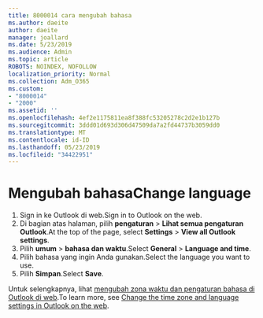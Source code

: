 ```yaml
---
title: 8000014 cara mengubah bahasa
ms.author: daeite
author: daeite
manager: joallard
ms.date: 5/23/2019
ms.audience: Admin
ms.topic: article
ROBOTS: NOINDEX, NOFOLLOW
localization_priority: Normal
ms.collection: Adm_O365
ms.custom:
- "8000014"
- "2000"
ms.assetid: ''
ms.openlocfilehash: 4ef2e1175811ea8f388fc53205278c2d2e1b127b
ms.sourcegitcommit: 3ddd01d693d306d47509da7a2fd44737b3059dd0
ms.translationtype: MT
ms.contentlocale: id-ID
ms.lasthandoff: 05/23/2019
ms.locfileid: "34422951"
---
```

# <a name="change-language"></a><span data-ttu-id="7bbbd-102">Mengubah bahasa</span><span class="sxs-lookup"><span data-stu-id="7bbbd-102">Change language</span></span>

1.    <span data-ttu-id="7bbbd-103">Sign in ke Outlook di web.</span><span class="sxs-lookup"><span data-stu-id="7bbbd-103">Sign in to Outlook on the web.</span></span>
2. <span data-ttu-id="7bbbd-104">Di bagian atas halaman, pilih **pengaturan** > **Lihat semua pengaturan Outlook**.</span><span class="sxs-lookup"><span data-stu-id="7bbbd-104">At the top of the page, select **Settings** > **View all Outlook settings**.</span></span>
3. <span data-ttu-id="7bbbd-105">Pilih **umum** > **bahasa dan waktu**.</span><span class="sxs-lookup"><span data-stu-id="7bbbd-105">Select **General** > **Language and time**.</span></span>
4. <span data-ttu-id="7bbbd-106">Pilih bahasa yang ingin Anda gunakan.</span><span class="sxs-lookup"><span data-stu-id="7bbbd-106">Select the language you want to use.</span></span>
5. <span data-ttu-id="7bbbd-107">Pilih **Simpan**.</span><span class="sxs-lookup"><span data-stu-id="7bbbd-107">Select **Save**.</span></span>
 
<span data-ttu-id="7bbbd-108">Untuk selengkapnya, lihat [mengubah zona waktu dan pengaturan bahasa di Outlook di web](https://support.office.com/article/65239869-12e7-4a9d-bca1-76b0ad7ce273).</span><span class="sxs-lookup"><span data-stu-id="7bbbd-108">To learn more, see [Change the time zone and language settings in Outlook on the web](https://support.office.com/article/65239869-12e7-4a9d-bca1-76b0ad7ce273).</span></span>

